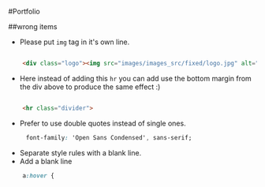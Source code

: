 #Portfolio

##wrong items

+ Please put `img` tag in it's own line.

```html

	<div class="logo"><img src="images/images_src/fixed/logo.jpg" alt="logo" /></div>
```

+ Here instead of adding this `hr` you can add use the bottom margin from the div above to produce the same effect :)

```html

	<hr class="divider">
```


+ Prefer to use double quotes instead of single ones.

```css
	 font-family: 'Open Sans Condensed', sans-serif;
```


+ Separate style rules with a blank line.
+ Add a blank line

```css
	a:hover {
```